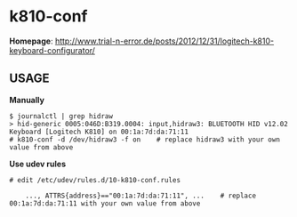 k810-conf
==========

**Homepage**: http://www.trial-n-error.de/posts/2012/12/31/logitech-k810-keyboard-configurator/

## USAGE

**Manually**

```
$ journalctl | grep hidraw
> hid-generic 0005:046D:B319.0004: input,hidraw3: BLUETOOTH HID v12.02 Keyboard [Logitech K810] on 00:1a:7d:da:71:11
# k810-conf -d /dev/hidraw3 -f on    # replace hidraw3 with your own value from above

```

**Use udev rules**

```
# edit /etc/udev/rules.d/10-k810-conf.rules

    ..., ATTRS{address}=="00:1a:7d:da:71:11", ...    # replace 00:1a:7d:da:71:11 with your own value from above
```
